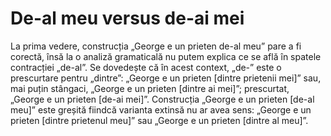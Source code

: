 De-al meu versus de-ai mei
==========================

La prima vedere, construcția „George e un prieten de-al meu” pare a fi corectă, însă la o analiză gramaticală nu putem explica ce se află în spatele contracției „de-al”. Se dovedește că în acest context, „de-” este o prescurtare pentru „dintre”: „George e un prieten [dintre prietenii mei]” sau, mai puțin stângaci, „George e un prieten [dintre ai mei]”; prescurtat, „George e un prieten [de-ai mei]”. Construcția „George e un prieten [de-al meu]” este greșită fiindcă varianta extinsă nu ar avea sens: „George e un prieten [dintre prietenul meu]” sau „George e un prieten [dintre al meu]”.
